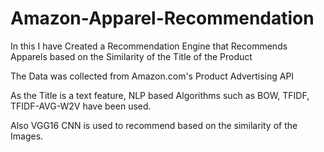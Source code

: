 # Amazon-Apparel-Recommendation

In this I have Created a Recommendation Engine that Recommends Apparels based on the Similarity of the Title of the Product

The Data was collected from Amazon.com's Product Advertising API

As the Title is a text feature, NLP based Algorithms such as BOW, TFIDF, TFIDF-AVG-W2V have been used.

Also VGG16 CNN is used to recommend based on the similarity of the Images.

